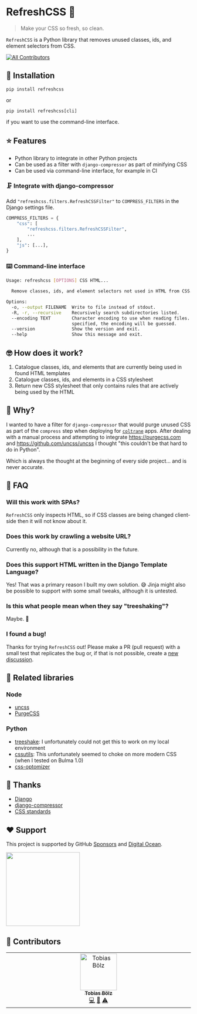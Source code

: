 # RefreshCSS 🫧

>Make your CSS so fresh, so clean.

`RefreshCSS` is a Python library that removes unused classes, ids, and element selectors from CSS.

[![All Contributors](https://img.shields.io/github/all-contributors/adamghill/refreshcss?color=ee8449&style=flat-square)](#contributors)

## 🔧 Installation

`pip install refreshcss`

or

`pip install refreshcss[cli]`

if you want to use the command-line interface.

## ⭐️ Features

- Python library to integrate in other Python projects
- Can be used as a filter with `django-compressor` as part of minifying CSS
- Can be used via command-line interface, for example in CI

### 🗜️ Integrate with django-compressor

Add `"refreshcss.filters.RefreshCSSFilter"` to `COMPRESS_FILTERS` in the Django settings file.

```python
COMPRESS_FILTERS = {
    "css": [
        "refreshcss.filters.RefreshCSSFilter",
        ...
    ],
    "js": [...],
}
```

### ⌨️ Command-line interface

```sh
Usage: refreshcss [OPTIONS] CSS HTML...

  Remove classes, ids, and element selectors not used in HTML from CSS.

Options:
  -o, --output FILENAME  Write to file instead of stdout.
  -R, -r, --recursive    Recursively search subdirectories listed.
  --encoding TEXT        Character encoding to use when reading files. If not
                         specified, the encoding will be guessed.
  --version              Show the version and exit.
  --help                 Show this message and exit.
```

## 🤓 How does it work?

1. Catalogue classes, ids, and elements that are currently being used in found HTML templates
1. Catalogue classes, ids, and elements in a CSS stylesheet
1. Return new CSS stylesheet that only contains rules that are actively being used by the HTML

## 🧐 Why?

I wanted to have a filter for `django-compressor` that would purge unused CSS as part of the `compress` step when deploying for [`coltrane`](https://coltrane.readthedocs.io) apps. After dealing with a manual process and attempting to integrate https://purgecss.com and https://github.com/uncss/uncss I thought "this couldn't be that hard to do in Python".

Which is always the thought at the beginning of every side project... and is never accurate.

## 🙋 FAQ

### Will this work with SPAs?

`RefreshCSS` only inspects HTML, so if CSS classes are being changed client-side then it will not know about it.

### Does this work by crawling a website URL?

Currently no, although that is a possibility in the future.

### Does this support HTML written in the Django Template Language?

Yes! That was a primary reason I built my own solution. 😅 Jinja might also be possible to support with some small tweaks, although it is untested.

### Is this what people mean when they say "treeshaking"?

Maybe. 🤷

### I found a bug!

Thanks for trying `RefreshCSS` out! Please make a PR (pull request) with a small test that replicates the bug or, if that is not possible, create a [new discussion](https://github.com/adamghill/refreshcss/discussions/new?category=ideas).

## 🤘 Related libraries

### Node

- [uncss](https://github.com/uncss/uncss)
- [PurgeCSS](https://purgecss.com/)

### Python

- [treeshake](https://pypi.org/project/treeshake/): I unfortunately could not get this to work on my local environment
- [cssutils](https://pypi.org/project/cssutils/): This unfortunately seemed to choke on more modern CSS (when I tested on Bulma 1.0)
- [css-optomizer](https://github.com/hamzaehsan97/CSS-optomizer)

## 🙏 Thanks

- [Django](https://www.djangoproject.com)
- [django-compressor](https://django-compressor.readthedocs.io/)
- [CSS standards](https://www.w3.org/Style/CSS/)

## ❤️ Support

This project is supported by GitHub [Sponsors](https://github.com/sponsors/adamghill) and [Digital Ocean](https://m.do.co/c/617d629f56c0).

<p>
  <a href="https://m.do.co/c/617d629f56c0">
    <img src="https://opensource.nyc3.cdn.digitaloceanspaces.com/attribution/assets/SVG/DO_Logo_horizontal_blue.svg" width="201px">
  </a>
</p>

## 🥳 Contributors

<!-- ALL-CONTRIBUTORS-LIST:START - Do not remove or modify this section -->
<!-- prettier-ignore-start -->
<!-- markdownlint-disable -->
<table>
  <tbody>
    <tr>
      <td align="center" valign="top" width="14.28%"><a href="https://git.boelz.eu/tmb/"><img src="https://avatars.githubusercontent.com/u/641522?v=4?s=100" width="100px;" alt="Tobias Bölz"/><br /><sub><b>Tobias Bölz</b></sub></a><br /><a href="#code-tobiasmboelz" title="Code">💻</a> <a href="#doc-tobiasmboelz" title="Documentation">📖</a> <a href="#test-tobiasmboelz" title="Tests">⚠️</a></td>
    </tr>
  </tbody>
</table>

<!-- markdownlint-restore -->
<!-- prettier-ignore-end -->

<!-- ALL-CONTRIBUTORS-LIST:END -->
